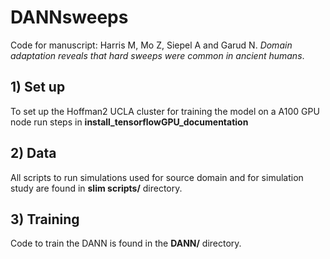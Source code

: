 # DANNsweeps

Code for manuscript: Harris M, Mo Z, Siepel A and Garud N. _Domain adaptation reveals that hard sweeps were common in ancient humans_.

## 1) Set up
To set up the Hoffman2 UCLA cluster for training the model on a A100 GPU node run steps in **install_tensorflowGPU_documentation**

## 2) Data
All scripts to run simulations used for source domain and for simulation study are found in **slim scripts/** directory.

## 3) Training
Code to train the DANN is found in the **DANN/** directory.

